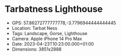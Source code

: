 # Tarbatness Lighthouse

- GPS: 57.86272777777778,-3.7796944444444445
- Location: Tarbat Ness
- Tags: Landscape, Gorse, Lighthouse
- Camera: Apple iPhone 14 Pro Max
- Date: 2023-04-23T10:23:00.000+01:00
- Dimensions: 3851x2888
